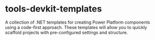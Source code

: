 # tools-devkit-templates
A collection of .NET templates for creating Power Platform components using a code-first approach. These templates will allow you to quickly scaffold projects with pre-configured settings and structure.
